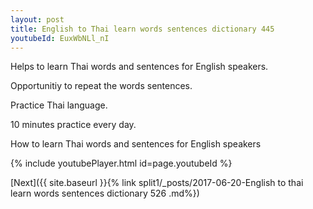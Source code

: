 ```yaml
---
layout: post
title: English to Thai learn words sentences dictionary 445 
youtubeId: EuxWbNLl_nI
---
```

 
 
Helps to learn Thai words and sentences for English speakers.

Opportunitiy to repeat the words sentences. 

Practice Thai language. 
 
10 minutes practice every day. 
 
How to learn Thai words and sentences for English speakers 
 
{% include youtubePlayer.html id=page.youtubeId %}
 
 
[Next]({{ site.baseurl }}{% link  split1/_posts/2017-06-20-English to thai learn words sentences dictionary 526 .md%})
 
